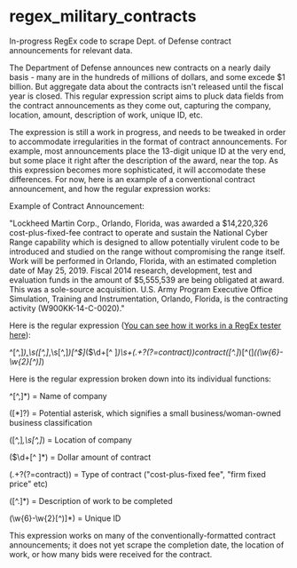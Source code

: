 # regex_military_contracts
In-progress RegEx code to scrape Dept. of Defense contract announcements for relevant data.

The Department of Defense announces new contracts on a nearly daily basis - many are in the hundreds of millions of dollars, and some excede $1 billion. But aggregate data about the contracts isn't released until the fiscal year is closed. This regular expression script aims to pluck data fields from the contract announcements as they come out, capturing the company, location, amount, description of work, unique ID, etc. 

The expression is still a work in progress, and needs to be tweaked in order to accommodate irregularities in the format of contract announcements. For example, most announcements place the 13-digit unique ID at the very end, but some place it right after the description of the award, near the top. As this expression becomes more sophisticated, it will accomodate these differences. For now, here is an example of a conventional contract announcement, and how the regular expression works:

Example of Contract Announcement:

"Lockheed Martin Corp., Orlando, Florida, was awarded a $14,220,326 cost-plus-fixed-fee contract to operate and sustain the National Cyber Range capability which is designed to allow potentially virulent code to be introduced and studied on the range without compromising the range itself. Work will be performed in Orlando, Florida, with an estimated completion date of May 25, 2019. Fiscal 2014 research, development, test and evaluation funds in the amount of $5,555,539 are being obligated at award. This was a sole-source acquisition. U.S. Army Program Executive Office Simulation, Training and Instrumentation, Orlando, Florida, is the contracting activity (W900KK-14-C-0020)."

Here is the regular expression (<a href="https://regex101.com/r/zJ5uC5/1">You can see how it works in a RegEx tester here</a>):

^[^,]*)[,]([*]?)\s([^,]*,\s[^,]*)[^$]*(\$\d+[^ ]*)\s+(.+?(?=contract))contract([^.]*)[^(]*\((\w{6}-\w{2}[^)]*)


Here is the regular expression broken down into its individual functions:

^[^,]*) = Name of company

([*]?) = Potential asterisk, which signifies a small business/woman-owned business classification

([^,]*,\s[^,]*) = Location of company

(\$\d+[^ ]*) = Dollar amount of contract

(.+?(?=contract)) = Type of contract ("cost-plus-fixed fee", "firm fixed price" etc)

([^.]*) = Description of work to be completed

(\w{6}-\w{2}[^)]*) = Unique ID


This expression works on many of the conventionally-formatted contract announcements; it does not yet scrape the completion date, the location of work, or how many bids were received for the contract.

















